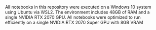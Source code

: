 All notebooks in this repository were executed on a Windows 10 system using Ubuntu via WSL2. The environment includes 48GB of RAM and a single NVIDIA RTX 2070 GPU. All notebooks were optimized to run efficiently on a single NVIDIA RTX 2070 Super GPU with 8GB VRAM
